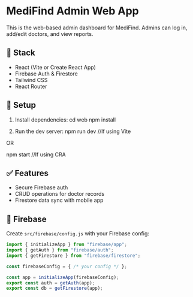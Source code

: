 # MediFind Admin Web App

This is the web-based admin dashboard for MediFind. Admins can log in, add/edit doctors, and view reports.

## 🧠 Stack

- React (Vite or Create React App)
- Firebase Auth & Firestore
- Tailwind CSS
- React Router

## 🔧 Setup

1. Install dependencies:
cd web
npm install

2. Run the dev server:
npm run dev //If using Vite

OR

npm start //If using CRA

## ✅ Features
* Secure Firebase auth
* CRUD operations for doctor records
* Firestore data sync with mobile app

## 🔐 Firebase

Create `src/firebase/config.js` with your Firebase config:

```js
import { initializeApp } from "firebase/app";
import { getAuth } from "firebase/auth";
import { getFirestore } from "firebase/firestore";

const firebaseConfig = { /* your config */ };

const app = initializeApp(firebaseConfig);
export const auth = getAuth(app);
export const db = getFirestore(app);

